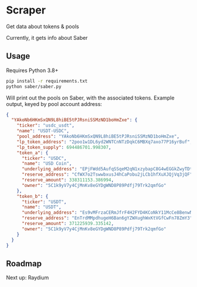 # Scraper

Get data about tokens & pools

Currently, it gets info about Saber

## Usage

Requires Python 3.8+

```bash
pip install -r requirements.txt
python saber/saber.py
```

Will print out the pools on Saber, with the associated tokens. Example output, keyed by pool account address:

```json
{
  "YAkoNb6HKmSxQN9L8hiBE5tPJRsniSSMzND1boHmZxe": {
    "ticker": "usdc_usdt",
    "name": "USDT-USDC",
    "pool_address": "YAkoNb6HKmSxQN9L8hiBE5tPJRsniSSMzND1boHmZxe",
    "lp_token_address": "2poo1w1DL6yd2WNTCnNTzDqkC6MBXq7axo77P16yrBuf",
    "lp_token_supply": 694486701.998307,
    "token_a": {
      "ticker": "USDC",
      "name": "USD Coin",
      "underlying_address": "EPjFWdd5AufqSSqeM2qN1xzybapC8G4wEGGkZwyTDt1v",
      "reserve_address": "CfWX7o2TswwbxusJ4hCaPobu2jLCb1hfXuXJQjVq3jQF",
      "reserve_amount": 338311153.386994,
      "owner": "5C1k9yV7y4CjMnKv8eGYDgWND8P89Pdfj79Trk2qmfGo"
    },
    "token_b": {
      "ticker": "USDT",
      "name": "USDT",
      "underlying_address": "Es9vMFrzaCERmJfrF4H2FYD4KCoNkY11McCe8BenwNYB",
      "reserve_address": "EnTrdMMpdhugeH6Ban6gYZWXughWxKtVGfCwFn78ZmY3",
      "reserve_amount": 371225939.335142,
      "owner": "5C1k9yV7y4CjMnKv8eGYDgWND8P89Pdfj79Trk2qmfGo"
    }
  }
}
```

## Roadmap

Next up: Raydium
